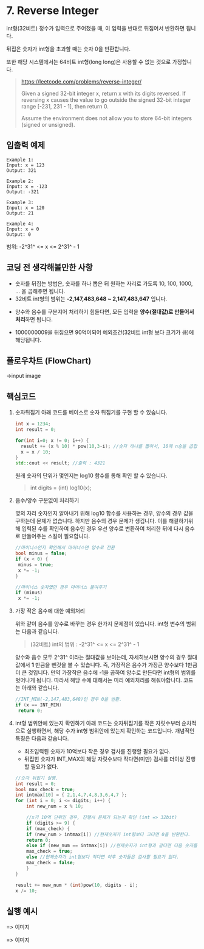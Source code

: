 # 7. Reverse Integer

int형(32비트) 정수가 입력으로 주어졌을 때, 이 입력을 반대로 뒤집어서 반환하면 됩니다.

뒤집은 숫자가 int형을 초과할 때는 숫자 0을 반환합니다.

또한 해당 시스템에서는 64비트 int형(long long)은 사용할 수 없는 것으로 가정합니다.

> https://leetcode.com/problems/reverse-integer/ 
>
> Given a signed 32-bit integer x, return x with its digits reversed. If reversing x causes the value to go outside the signed 32-bit integer range [-231, 231 - 1], then return 0.
>
> Assume the environment does not allow you to store 64-bit integers (signed or unsigned).



## 입출력 예제

```
Example 1:
Input: x = 123
Output: 321
```

```
Example 2:
Input: x = -123
Output: -321
```

```
Example 3:
Input: x = 120
Output: 21
```

```
Example 4:
Input: x = 0
Output: 0
```

범위: -2^31^ <= x <= 2^31^ - 1



## 코딩 전 생각해볼만한 사항

* 숫자를 뒤집는 방법은, 숫자를 하나 뽑은 뒤  원하는 자리로 가도록 10, 100, 1000, ... 을 곱해주면 됩니다.
* 32비트 int형의 범위는 **-2,147,483,648 ~ 2,147,483,647** 입니다. 

- 양수와 음수를 구분지어 처리하기 힘들다면, 모든 입력을 **양수(절대값)로 만들어서 처리**하면 됩니다.

- 1000000009을 뒤집으면 90억이되어 예외조건(32비트 int형 보다 크기가 큼)에 해당됩니다.

  

## 플로우차트 (FlowChart)

->input image



## 핵심코드

1. 숫자뒤집기
   아래 코드를 베이스로 숫자 뒤집기를 구현 할 수 있습니다.

   ```cpp
   int x = 1234;
   int result = 0;
   
   for(int i=0; x != 0; i++) {
     result += (x % 10) * pow(10,3-i); //숫자 하나를 뽑아서, 10에 n승을 곱합니다.
     x = x / 10;
   }
   std::cout << result; //출력 : 4321
   ```

   원래 숫자의 단위가 몇인지는 log10 함수를 통해 확인 할 수 있습니다.

   >  int digits = (int) log10(x);

   

2. 음수/양수 구분없이 처리하기

    몇의 자리 숫자인지 알아내기 위해 log10 함수를 사용하는 경우, 양수의 경우 값을 구하는데 문제가 없습니다. 하지만 음수의 경우 문제가 생깁니다. 이를 해결하기위해 입력된 수를 확인하여 음수인 경우 우선 양수로 변환하여 처리한 뒤에 다시 음수로 만들어주는 스킬이 필요합니다.

   ```cpp
   //마이너스인지 확인해서 마이너스면 양수로 전환
   bool minus = false;
   if (x < 0) {
   	minus = true;
   	x *= -1;
   }
   
   //마이너스 숫자였던 경우 마이너스 붙여주기
   if (minus)
   	x *= -1;
   ```

   

3. 가장 작은 음수에 대한 예외처리

    위와 같이 음수를 양수로 바꾸는 경우 한가지 문제점이 있습니다. int형 변수의 범위는 다음과 같습니다. 

   >(32비트) int의 범위 : -2^31^ <= x <= 2^31^ - 1

    양수와 음수 모두 2^31^ 이라는 절대값을 보이는데, 자세히보시면 양수의 경우 절대값에서 **1** 만큼을 뺀것을 볼 수 있습니다. 즉, 가장작은 음수가 가장큰 양수보다 1만큼 더 큰 것입니다. 만약 가장작은 음수에 -1을 곱하여 양수로 만든다면 int형의 범위를 벗어나게 됩니다.
    따라서 해당 수에 대해서는 미리 예외처리를 해줘야합니다. 코드는 아래와 같습니다.

   ```cpp
   //INT_MIN(-2,147,483,648)인 경우 0을 반환.
   if (x == INT_MIN)
   	return 0;
   ```

   

4. int형 범위안에 있는지 확인하기
   아래 코드는 숫자뒤집기를 작은 자릿수부터 순차적으로 실행하면서, 해당 수가 int형 범위안에 있는지 확인하는 코드입니다. 개념적인 특징은 다음과 같습니다.

   * 최초입력된 숫자가 10억보다 작은 경우 검사를 진행할 필요가 없다.
   * 뒤집힌 숫자가 INT_MAX의 해당 자릿수보다 작다면(미만) 검사를 더이상 진행할 필요가 없다.

   ```cpp
   //숫자 뒤집기 실행.
   int result = 0;
   bool max_check = true;
   int intmax[10] = { 2,1,4,7,4,8,3,6,4,7 };
   for (int i = 0; i <= digits; i++) {
       int new_num = x % 10;
   
       //x가 10억 단위인 경우, 진행시 문제가 되는지 확인 (int => 32bit)
       if (digits >= 9) {
       if (max_check) {
       if (new_num > intmax[i]) //현재숫자가 int형보다 크다면 0을 반환한다.
       return 0;
       else if (new_num == intmax[i]) //현재숫자가 int형과 같다면 다음 숫자를 계속 검사한다.
       max_check = true;
       else //현재숫자가 int형보다 작다면 이후 숫자들은 검사할 필요가 없다.
       max_check = false;
       }
   }
   
   result += new_num * (int)pow(10, digits - i);
   x /= 10;
   ```

   

## 실행 예시

=> 이미지





=> 이미지
